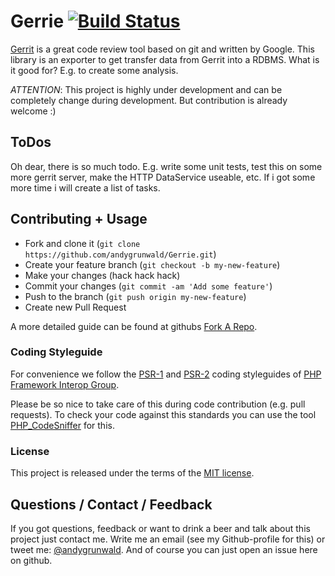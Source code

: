 # Gerrie [![Build Status](https://secure.travis-ci.org/andygrunwald/Gerrie.png)](http://travis-ci.org/andygrunwald/Gerrie)

[Gerrit](https://code.google.com/p/gerrit/) is a great code review tool based on git and written by Google.
This library is an exporter to get transfer data from Gerrit into a RDBMS.
What is it good for? E.g. to create some analysis.

*ATTENTION*: This project is highly under development and can be completely change during development. But contribution is already welcome :)

## ToDos

Oh dear, there is so much todo.
E.g. write some unit tests, test this on some more gerrit server, make the HTTP DataService useable, etc.
If i got some more time i will create a list of tasks.

## Contributing + Usage

* Fork and clone it (`git clone https://github.com/andygrunwald/Gerrie.git`)
* Create your feature branch (`git checkout -b my-new-feature`)
* Make your changes (hack hack hack)
* Commit your changes (`git commit -am 'Add some feature'`)
* Push to the branch (`git push origin my-new-feature`)
* Create new Pull Request

A more detailed guide can be found at githubs [Fork A Repo](https://help.github.com/articles/fork-a-repo).

### Coding Styleguide

For convenience we follow the [PSR-1](http://www.php-fig.org/psr/psr-1/) and [PSR-2](http://www.php-fig.org/psr/psr-2/) coding styleguides of [PHP Framework Interop Group](http://www.php-fig.org/).

Please be so nice to take care of this during code contribution (e.g. pull requests).
To check your code against this standards you can use the tool [PHP_CodeSniffer](https://github.com/squizlabs/PHP_CodeSniffer/) for this.

### License

This project is released under the terms of the [MIT license](http://en.wikipedia.org/wiki/MIT_License).

## Questions / Contact / Feedback

If you got questions, feedback or want to drink a beer and talk about this project just contact me.
Write me an email (see my Github-profile for this) or tweet me: [@andygrunwald](http://twitter.com/andygrunwald).
And of course you can just open an issue here on github.